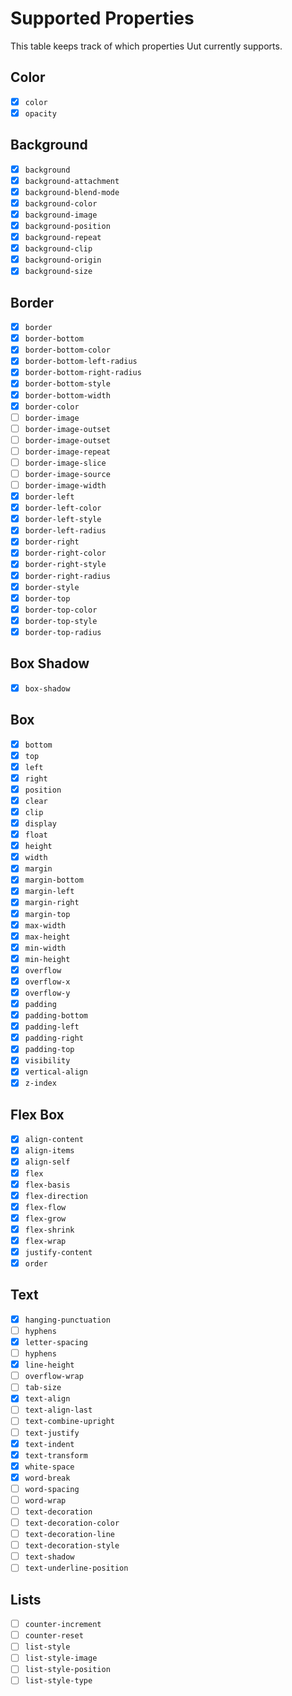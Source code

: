 # Supported Properties

This table keeps track of which properties Uut currently supports.

## Color

* [x] `color`
* [x] `opacity`

## Background

* [x] `background`
* [x] `background-attachment`
* [x] `background-blend-mode`
* [x] `background-color`
* [x] `background-image`
* [x] `background-position`
* [x] `background-repeat`
* [x] `background-clip`
* [x] `background-origin`
* [x] `background-size`

## Border

* [x] `border`
* [x] `border-bottom`
* [x] `border-bottom-color`
* [x] `border-bottom-left-radius`
* [x] `border-bottom-right-radius`
* [x] `border-bottom-style`
* [x] `border-bottom-width`
* [x] `border-color`
* [ ] `border-image`
* [ ] `border-image-outset`
* [ ] `border-image-outset`
* [ ] `border-image-repeat`
* [ ] `border-image-slice`
* [ ] `border-image-source`
* [ ] `border-image-width`
* [x] `border-left`
* [x] `border-left-color`
* [x] `border-left-style`
* [x] `border-left-radius`
* [x] `border-right`
* [x] `border-right-color`
* [x] `border-right-style`
* [x] `border-right-radius`
* [x] `border-style`
* [x] `border-top`
* [x] `border-top-color`
* [x] `border-top-style`
* [x] `border-top-radius`

## Box Shadow

* [x] `box-shadow`

## Box

* [x] `bottom`
* [x] `top`
* [x] `left`
* [x] `right`
* [x] `position`
* [x] `clear`
* [x] `clip`
* [x] `display`
* [x] `float`
* [x] `height`
* [x] `width`
* [x] `margin`
* [x] `margin-bottom`
* [x] `margin-left`
* [x] `margin-right`
* [x] `margin-top`
* [x] `max-width`
* [x] `max-height`
* [x] `min-width`
* [x] `min-height`
* [x] `overflow`
* [x] `overflow-x`
* [x] `overflow-y`
* [x] `padding`
* [x] `padding-bottom`
* [x] `padding-left`
* [x] `padding-right`
* [x] `padding-top`
* [x] `visibility`
* [x] `vertical-align`
* [x] `z-index`

## Flex Box

* [x] `align-content`
* [x] `align-items`
* [x] `align-self`
* [x] `flex`
* [x] `flex-basis`
* [x] `flex-direction`
* [x] `flex-flow`
* [x] `flex-grow`
* [x] `flex-shrink`
* [x] `flex-wrap`
* [x] `justify-content`
* [x] `order`

## Text

* [x] `hanging-punctuation`
* [ ] `hyphens`
* [x] `letter-spacing`
* [ ] `hyphens`
* [x] `line-height`
* [ ] `overflow-wrap`
* [ ] `tab-size`
* [x] `text-align`
* [ ] `text-align-last`
* [ ] `text-combine-upright`
* [ ] `text-justify`
* [x] `text-indent`
* [x] `text-transform`
* [x] `white-space`
* [x] `word-break`
* [ ] `word-spacing`
* [ ] `word-wrap`
* [ ] `text-decoration`
* [ ] `text-decoration-color`
* [ ] `text-decoration-line`
* [ ] `text-decoration-style`
* [ ] `text-shadow`
* [ ] `text-underline-position`

## Lists

* [ ] `counter-increment`
* [ ] `counter-reset`
* [ ] `list-style`
* [ ] `list-style-image`
* [ ] `list-style-position`
* [ ] `list-style-type`
